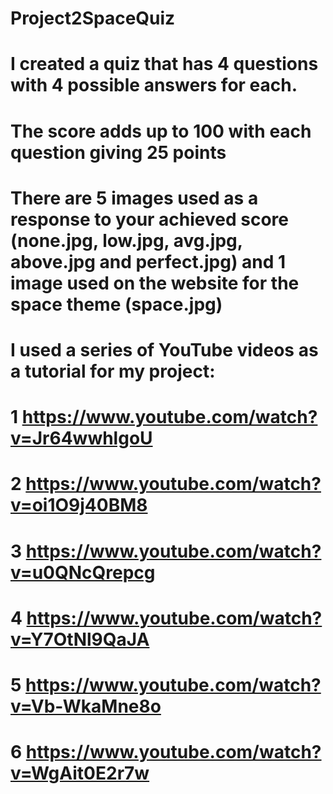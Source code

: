 # Project2SpaceQuiz
# I created a quiz that has 4 questions with 4 possible answers for each.
# The score adds up to 100 with each question giving 25 points
# There are 5 images used as a response to your achieved score (none.jpg, low.jpg, avg.jpg, above.jpg and perfect.jpg) and 1 image used on the website for the space theme (space.jpg)
# I used a series of YouTube videos as a tutorial for my project:
# 1 https://www.youtube.com/watch?v=Jr64wwhlgoU
# 2 https://www.youtube.com/watch?v=oi1O9j40BM8
# 3 https://www.youtube.com/watch?v=u0QNcQrepcg
# 4 https://www.youtube.com/watch?v=Y7OtNl9QaJA
# 5 https://www.youtube.com/watch?v=Vb-WkaMne8o
# 6 https://www.youtube.com/watch?v=WgAit0E2r7w
